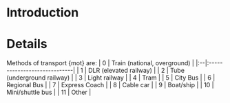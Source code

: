 # Introduction #



# Details #

Methods of transport {mot} are:
| 0 | Train (national, overground) |
|:--|:-----------------------------|
| 1 | DLR (elevated railway) |
| 2 | Tube (underground railway) |
| 3 | Light railway |
| 4 | Tram |
| 5 | City Bus |
| 6 | Regional Bus |
| 7 | Express Coach |
| 8 | Cable car |
| 9 | Boat/ship |
| 10 | Mini/shuttle bus |
| 11 | Other |